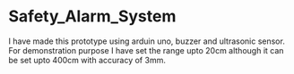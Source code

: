 # Safety_Alarm_System
I have made this prototype using arduin uno, buzzer and ultrasonic sensor.
For demonstration purpose I have set the range upto 20cm although it can be set upto 400cm with accuracy of 3mm.
